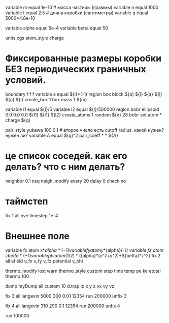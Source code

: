 variable m      equal 1e-10              # масса частицы (граммы)
variable n      equal 1000
variable l      equal 2.5                # длина коробки (сантиметры)
variable q      equal 5000*4.8e-10

variable alpha  equal 5e-4
variable betta  equal 50

units           cgs
atom_style      charge


# Фиксированные размеры коробки БЕЗ периодических граничных условий.
boundary        f f f
variable        a equal ${l}*(-1)
region          box block ${a} ${l} ${a} ${l} ${a} ${l}
create_box      1 box
mass            1 ${m}

variable        l1 equal ${l}/5
variable        l2 equal ${l}/500000
region          bobr ellipsoid 0.0 0.0 0.0 ${l1} ${l1} ${l2}
create_atoms    1 random ${n} 28 bobr
set             atom * charge ${q}

pair_style      yukawa 100 0.1     # второе число есть cutoff radius. какой нужен? нужен ли?
variable A      equal ${q}^2
pair_coeff      * * ${A}



# це список соседей. как его делать? что с ним делать?
neighbor        0.1 nsq
neigh_modify    every 20 delay 0 check no

# таймстеп
fix             1 all nve
timestep        1e-4

# Внешнее поле
variable        fx atom x*${alpha}*(-1)
variable        fy atom y*${alpha}*(-1)
variable        fz atom z*${betta}*(-1)
variable        phi atom (1/2)*(${alpha}*(x^2+y^2)+${betta}*z^2)
fix             2 all efield v_fx v_fy v_fz potential v_phi


thermo_modify   lost warn
thermo_style    custom step time temp pe ke etotal
thermo          100

dump            myDump all custom 10 d.trap id x y z vx vy vz


fix             3 all langevin 5000 300 0.01 12354
run             200000
unfix           3

fix             4 all langevin 310 290 0.1 12354
run             200000
unfix           4

run             100000
